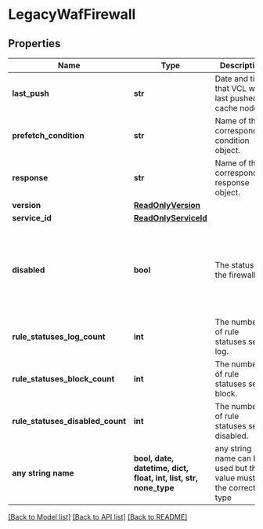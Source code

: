 # LegacyWafFirewall


## Properties
Name | Type | Description | Notes
------------ | ------------- | ------------- | -------------
**last_push** | **str** | Date and time that VCL was last pushed to cache nodes. | [optional] 
**prefetch_condition** | **str** | Name of the corresponding condition object. | [optional] 
**response** | **str** | Name of the corresponding response object. | [optional] 
**version** | [**ReadOnlyVersion**](ReadOnlyVersion.md) |  | [optional] 
**service_id** | [**ReadOnlyServiceId**](ReadOnlyServiceId.md) |  | [optional] 
**disabled** | **bool** | The status of the firewall. | [optional]  if omitted the server will use the default value of False
**rule_statuses_log_count** | **int** | The number of rule statuses set to log. | [optional] 
**rule_statuses_block_count** | **int** | The number of rule statuses set to block. | [optional] 
**rule_statuses_disabled_count** | **int** | The number of rule statuses set to disabled. | [optional] 
**any string name** | **bool, date, datetime, dict, float, int, list, str, none_type** | any string name can be used but the value must be the correct type | [optional]

[[Back to Model list]](../README.md#documentation-for-models) [[Back to API list]](../README.md#documentation-for-api-endpoints) [[Back to README]](../README.md)


